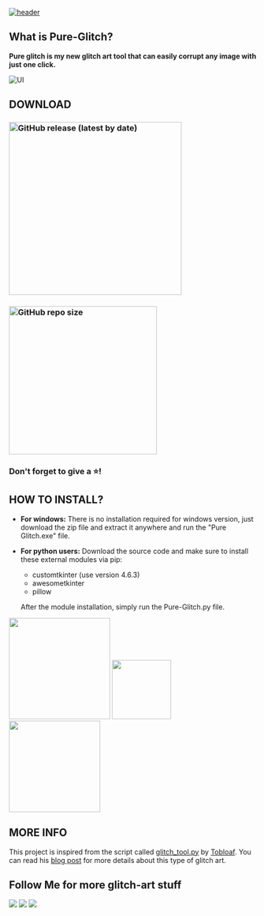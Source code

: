 [![header](https://capsule-render.vercel.app/api?type=cylinder&color=timeGradient&section=header&text=PURE-GLITCH&fontSize=90&animation=fadeIn)](https://github.com/Akascape/Pure-Glitch)

## What is Pure-Glitch?
**Pure glitch is my new glitch art tool that can easily corrupt any image with just one click.**

![UI](https://user-images.githubusercontent.com/89206401/192693492-cdb2cd6d-5c92-45b8-9ea9-67f264b1d6d6.png)

## DOWNLOAD

### [<img alt="GitHub release (latest by date)" src="https://img.shields.io/github/v/release/Akascape/Pure-Glitch?display_name=release&label=Windows&logo=Windows&logoColor=019df4&style=for-the-badge" width="350">](https://github.com/Akascape/Pure-Glitch/releases/download/Executables/Pure-Glitch_win64.zip)
### [<img alt="GitHub repo size" src="https://img.shields.io/github/repo-size/Akascape/Pure-Glitch?color=9508e2&label=Source%20Code&logo=Python&logoColor=yellow&style=for-the-badge"  width="300">](https://github.com/Akascape/Pure-Glitch/archive/refs/heads/main.zip)
### Don't forget to give a ⭐!

## HOW TO INSTALL?
- **For windows:** There is no installation required for windows version, just download the zip file and extract it anywhere and run the "Pure Glitch.exe" file.
- **For python users:** Download the source code and make sure to install these external modules via pip:
   * customtkinter (use version 4.6.3)
   * awesometkinter
   * pillow

    After the module installation, simply run the Pure-Glitch.py file.

[<img src="https://img.shields.io/badge/DOCUMENTATION-informational?&color=orange&style=for-the-badge" width="205">](https://github.com/Akascape/Pure-Glitch/wiki) [<img src="https://img.shields.io/badge/GALLERY-informational?&color=green&style=for-the-badge" width="120">](https://github.com/Akascape/Pure-Glitch/blob/Gallery/GALLERY.md)  [<img src="https://img.shields.io/badge/LICENSE-MIT-informational?&color=yellow&style=for-the-badge" width="185">](https://github.com/Akascape/Pure-Glitch/blob/main/LICENSE)


## MORE INFO

This project is inspired from the script called [glitch_tool.py](https://github.com/tobloef/glitch-tool) by [Tobloaf](https://github.com/tobloef).
You can read his [blog post](https://tobloef.com/fun/glitch-art) for more details about this type of glitch art.

## Follow Me for more glitch-art stuff
[<img src="https://img.shields.io/badge/-Github-informational?style=flat&logo=github&logoColor=black&color=grey">](https://github.com/Akascape)
[<img src="https://img.shields.io/badge/-Reddit-informational?style=flat&logo=reddit&logoColor=black&color=orange">](https://www.reddit.com/user/Akascape)
[<img src="https://img.shields.io/badge/-YouTube-informational?style=flat&logo=youtube&logoColor=black&color=red">](https://www.youtube.com/channel/UC7naboenYq9FAo80aPUkqSw)
